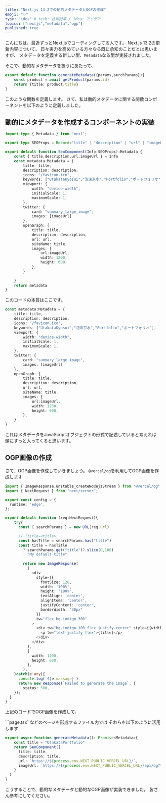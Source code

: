 ```yaml
---
title: "Next.js 13.2での動的メタデータとOGPの作成"
emoji: "✨"
type: "idea" # tech: 技術記事 / idea: アイデア
topics: ["nextjs","metadata","ogp"]
published: true
---
```

こんにちは、最近ずっとNext.jsでコーディングしてる人です。
Next.js 13.2の更新内容について、
日々実力を高めている方々なら既に承知のことだとは思いますが、
メタデータを定義する新しい型、`Metadata`なる型が実装されました。

そこで、動的なメタデータを扱うにあたって、
```typescript
export default function generateMetadata({params,serchParams}){
    const product = await getProduct(params.id)
    return {title: product.title}
}
```
このような関数を定義します。
さて、私は動的メタデータに関する関数コンポーネントを以下のように定義しました。

## 動的にメタデータを作成するコンポーネントの実装
```typescript
import type { Metadata } from 'next';

export type SEOProps = Record<"title" | "description" | "url" | "imageUrl",string>

export default function SeoComponent(Info:SEOProps):Metadata {
    const { title,description,url,imageUrl } = Info
    const metadata:Metadata = {
        title: title,
        description: description,
        icons: "/favicon.ico",
        keywords: ["UtakataKyosui","泡沫京水","Portfolio","ポートフォリオ"],
        viewport: {
            width: "device-width",
            initialScale: 1,
            maximumScale: 1,
        },
        twitter: {
            card: "summary_large_image",
            images: [imageUrl]
        },
        openGraph: {
            title: title,
            description: description,
            url: url,
            siteName: title,
            images: {
                url:imageUrl,
                width: 1200,
                height: 600,
            },
        }
        
    }
    return metadata
}
```

このコードの本質はここです。
```typescript
const metadata:Metadata = {
    title: title,
    description: description,
    icons: "/favicon.ico",
    keywords: ["UtakataKyosui","泡沫京水","Portfolio","ポートフォリオ"],
    viewport: {
        width: "device-width",
        initialScale: 1,
        maximumScale: 1,
    },
    twitter: {
        card: "summary_large_image",
        images: [imageUrl]
    },
    openGraph: {
        title: title,
        description: description,
        url: url,
        siteName: title,
        images: {
            url:imageUrl,
            width: 1200,
            height: 600,
        },
    }
}
```
これはメタデータをJavaScriptオブジェクトの形式で記述していると考えれば
頭にすっと入ってくると思います。

## OGP画像の作成
さて、OGP画像を作成していきましょう。
`@vercel/og`を利用してOGP画像を作成します
```typescript
import { ImageResponse,unstable_createNodejsStream } from "@vercel/og";
import { NextRequest } from "next/server";

export const config = {
  runtime: 'edge',
};

export default function (req:NextRequest){
    try{
      const { searchParams } = new URL(req.url)

      // ?title=<title>
      const hasTitle = searchParams.has("title")
      const title = hasTitle 
        ? searchParams.get("title")?.slice(0,100)
        : "My default title"
      
        return new ImageResponse(
          (
            <div
              style={{
                fontSize: 128,
                width: '100%',
                height: '100%',
                textAlign: 'center',
                alignItems: 'center',
                justifyContent: 'center',
                borderWidth: "30px"
              }}
              tw="flex bg-indigo-300"
            >
              <div tw="bg-indigo-100 flex justify-center" style={{width: "95%",height:"95%"}} >
                <p tw="text-justify flex">{title}</p>
              </div>
            </div>
          ),
          {
            width: 1200,
            height: 600,
          },
        );
    }catch(e:any){
      console.log(`${e.massage}`)
      return new Response(`Failed to generate the image`, {
        status: 500,
    });
  }
}
```

上記のコードでOGP画像を作成して、

```page.tsx``などのページを形成するファイル内では
それらを以下のように活用します

```typescript 
export async function generateMetadata(): Promise<Metadata>{
    const title = "UtakataPortfolio"
    return SeoComponent({
      title: title,
      description: title,
      url: `https://${process.env.NEXT_PUBLIC_VERCEL_URL}/`,
      imageUrl: `https://${process.env.NEXT_PUBLIC_VERCEL_URL}/api/og?title=${title}`
    }
  )
}
```

こうすることで、動的なメタデータと動的なOGP画像が実装できました。
皆さん参考にしてください。